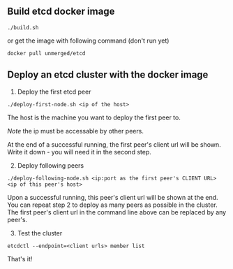 ## Build etcd docker image

    ./build.sh

or get the image with following command (don't run yet)

    docker pull unmerged/etcd

## Deploy an etcd cluster with the docker image

1. Deploy the first etcd peer

  ```
  ./deploy-first-node.sh <ip of the host>
  ```
  
  The host is the machine you want to deploy the first peer to. 
  
  *Note* the ip must be accessable by other peers.

  At the end of a successful running, the first peer's client url will be shown. Write it down - you will need it in the second step.

2. Deploy following peers

  ```
  ./deploy-following-node.sh <ip:port as the first peer's CLIENT URL> <ip of this peer's host>
  ```
  
  Upon a successful running, this peer's client url will be shown at the end. You can repeat step 2 to deploy as many peers as possible in the cluster. The first peer's client url in the command line above can be replaced by any peer's.

3. Test the cluster

  ```
  etcdctl --endpoint=<client urls> member list
  ```
  
That's it!
